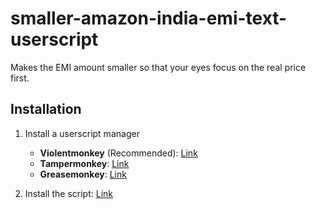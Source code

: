 # smaller-amazon-india-emi-text-userscript
Makes the EMI amount smaller so that your eyes focus on the real price first.

## Installation

1. Install a userscript manager
    - **Violentmonkey** (Recommended): [Link](https://violentmonkey.github.io/)
    - **Tampermonkey**: [Link](https://www.tampermonkey.net/)
    - **Greasemonkey**: [Link](https://addons.mozilla.org/en-US/firefox/addon/greasemonkey/)
  
2. Install the script: [Link](https://greasyfork.org/en/scripts/477100-smaller-amazon-emi-text)
